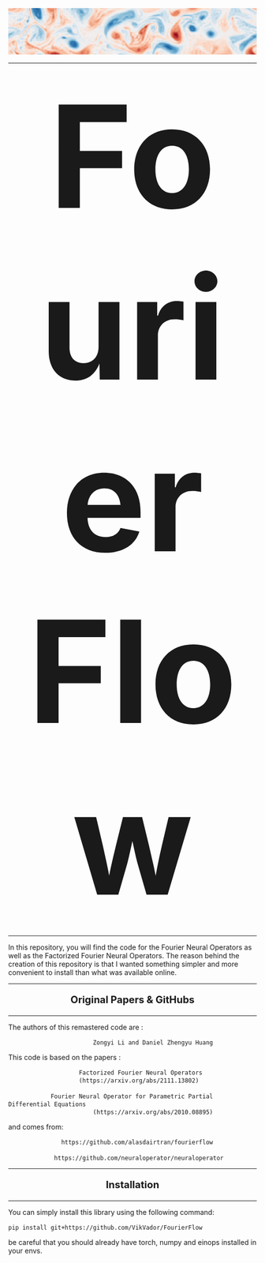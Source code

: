 <img src="assets/header_fourierflow.gif" />
<hr>
<p align="center">
<b style="font-size:30vw;">Fourier Flow</b>
</p>
<hr>

In this repository, you will find the code for the Fourier Neural Operators as well as the Factorized Fourier Neural Operators. The reason behind the creation of this repository is that I wanted something simpler and more convenient to install than what was available online.

<hr>
<p  style="font-size:20px; font-weight:bold;" align="center">
Original Papers & GitHubs
</p>
<hr>
The authors of this remastered code are :

                            Zongyi Li and Daniel Zhengyu Huang

 This code is based on the papers :

                        Factorized Fourier Neural Operators
                        (https://arxiv.org/abs/2111.13802)

                Fourier Neural Operator for Parametric Partial Differential Equations
                            (https://arxiv.org/abs/2010.08895)

 and comes from:

                   https://github.com/alasdairtran/fourierflow

                 https://github.com/neuraloperator/neuraloperator
<hr>
<p  style="font-size:20px; font-weight:bold;" align="center">
Installation
</p>
<hr>
You can simply install this library using the following command:

```
pip install git+https://github.com/VikVador/FourierFlow
```

be careful that you should already have torch, numpy and einops installed in your envs.